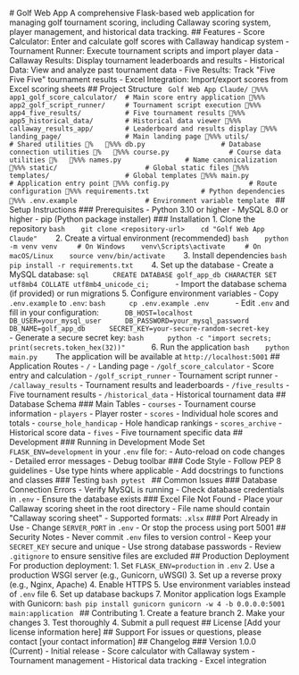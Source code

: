 #   G o l f   W e b   A p p 
 
 A   c o m p r e h e n s i v e   F l a s k - b a s e d   w e b   a p p l i c a t i o n   f o r   m a n a g i n g   g o l f   t o u r n a m e n t   s c o r i n g ,   i n c l u d i n g   C a l l a w a y   s c o r i n g   s y s t e m ,   p l a y e r   m a n a g e m e n t ,   a n d   h i s t o r i c a l   d a t a   t r a c k i n g . 
 
 # #   F e a t u r e s 
 
 -   * * S c o r e   C a l c u l a t o r * * :   E n t e r   a n d   c a l c u l a t e   g o l f   s c o r e s   w i t h   C a l l a w a y   h a n d i c a p   s y s t e m 
 -   * * T o u r n a m e n t   R u n n e r * * :   E x e c u t e   t o u r n a m e n t   s c r i p t s   a n d   i m p o r t   p l a y e r   d a t a 
 -   * * C a l l a w a y   R e s u l t s * * :   D i s p l a y   t o u r n a m e n t   l e a d e r b o a r d s   a n d   r e s u l t s 
 -   * * H i s t o r i c a l   D a t a * * :   V i e w   a n d   a n a l y z e   p a s t   t o u r n a m e n t   d a t a 
 -   * * F i v e   R e s u l t s * * :   T r a c k   " F i v e   F i v e   F i v e "   t o u r n a m e n t   r e s u l t s 
 -   * * E x c e l   I n t e g r a t i o n * * :   I m p o r t / e x p o r t   s c o r e s   f r o m   E x c e l   s c o r i n g   s h e e t s 
 
 # #   P r o j e c t   S t r u c t u r e 
 
 ` ` ` 
 G o l f   W e b   A p p   C l a u d e / 
 % % %  a p p 1 _ g o l f _ s c o r e _ c a l c u l a t o r /     #   M a i n   s c o r e   e n t r y   a p p l i c a t i o n 
 % % %  a p p 2 _ g o l f _ s c r i p t _ r u n n e r /           #   T o u r n a m e n t   s c r i p t   e x e c u t i o n 
 % % %  a p p 4 _ f i v e _ r e s u l t s /                       #   F i v e   t o u r n a m e n t   r e s u l t s 
 % % %  a p p 5 _ h i s t o r i c a l _ d a t a /                 #   H i s t o r i c a l   d a t a   v i e w e r 
 % % %  c a l l a w a y _ r e s u l t s _ a p p /                 #   L e a d e r b o a r d   a n d   r e s u l t s   d i s p l a y 
 % % %  l a n d i n g _ p a g e /                                 #   M a i n   l a n d i n g   p a g e 
 % % %  u t i l s /                                               #   S h a r e d   u t i l i t i e s 
 %      % % %  d b . p y                                       #   D a t a b a s e   c o n n e c t i o n   u t i l i t i e s 
 %      % % %  c o u r s e . p y                               #   C o u r s e   d a t a   u t i l i t i e s 
 %      % % %  n a m e s . p y                                 #   N a m e   c a n o n i c a l i z a t i o n 
 % % %  s t a t i c /                                             #   G l o b a l   s t a t i c   f i l e s 
 % % %  t e m p l a t e s /                                       #   G l o b a l   t e m p l a t e s 
 % % %  m a i n . p y                                             #   A p p l i c a t i o n   e n t r y   p o i n t 
 % % %  c o n f i g . p y                                         #   R o u t e   c o n f i g u r a t i o n 
 % % %  r e q u i r e m e n t s . t x t                           #   P y t h o n   d e p e n d e n c i e s 
 % % %  . e n v . e x a m p l e                                   #   E n v i r o n m e n t   v a r i a b l e   t e m p l a t e 
 ` ` ` 
 
 # #   S e t u p   I n s t r u c t i o n s 
 
 # # #   P r e r e q u i s i t e s 
 
 -   P y t h o n   3 . 1 0   o r   h i g h e r 
 -   M y S Q L   8 . 0   o r   h i g h e r 
 -   p i p   ( P y t h o n   p a c k a g e   i n s t a l l e r ) 
 
 # # #   I n s t a l l a t i o n 
 
 1 .   * * C l o n e   t h e   r e p o s i t o r y * * 
       ` ` ` b a s h 
       g i t   c l o n e   < r e p o s i t o r y - u r l > 
       c d   " G o l f   W e b   A p p   C l a u d e " 
       ` ` ` 
 
 2 .   * * C r e a t e   a   v i r t u a l   e n v i r o n m e n t * *   ( r e c o m m e n d e d ) 
       ` ` ` b a s h 
       p y t h o n   - m   v e n v   v e n v 
 
       #   O n   W i n d o w s 
       v e n v \ S c r i p t s \ a c t i v a t e 
 
       #   O n   m a c O S / L i n u x 
       s o u r c e   v e n v / b i n / a c t i v a t e 
       ` ` ` 
 
 3 .   * * I n s t a l l   d e p e n d e n c i e s * * 
       ` ` ` b a s h 
       p i p   i n s t a l l   - r   r e q u i r e m e n t s . t x t 
       ` ` ` 
 
 4 .   * * S e t   u p   t h e   d a t a b a s e * * 
       -   C r e a t e   a   M y S Q L   d a t a b a s e : 
           ` ` ` s q l 
           C R E A T E   D A T A B A S E   g o l f _ a p p _ d b   C H A R A C T E R   S E T   u t f 8 m b 4   C O L L A T E   u t f 8 m b 4 _ u n i c o d e _ c i ; 
           ` ` ` 
       -   I m p o r t   t h e   d a t a b a s e   s c h e m a   ( i f   p r o v i d e d )   o r   r u n   m i g r a t i o n s 
 
 5 .   * * C o n f i g u r e   e n v i r o n m e n t   v a r i a b l e s * * 
       -   C o p y   ` . e n v . e x a m p l e `   t o   ` . e n v ` : 
           ` ` ` b a s h 
           c p   . e n v . e x a m p l e   . e n v 
           ` ` ` 
       -   E d i t   ` . e n v `   a n d   f i l l   i n   y o u r   c o n f i g u r a t i o n : 
           ` ` ` 
           D B _ H O S T = l o c a l h o s t 
           D B _ U S E R = y o u r _ m y s q l _ u s e r 
           D B _ P A S S W O R D = y o u r _ m y s q l _ p a s s w o r d 
           D B _ N A M E = g o l f _ a p p _ d b 
           S E C R E T _ K E Y = y o u r - s e c u r e - r a n d o m - s e c r e t - k e y 
           ` ` ` 
       -   G e n e r a t e   a   s e c u r e   s e c r e t   k e y : 
           ` ` ` b a s h 
           p y t h o n   - c   " i m p o r t   s e c r e t s ;   p r i n t ( s e c r e t s . t o k e n _ h e x ( 3 2 ) ) " 
           ` ` ` 
 
 6 .   * * R u n   t h e   a p p l i c a t i o n * * 
       ` ` ` b a s h 
       p y t h o n   m a i n . p y 
       ` ` ` 
       T h e   a p p l i c a t i o n   w i l l   b e   a v a i l a b l e   a t   ` h t t p : / / l o c a l h o s t : 5 0 0 1 ` 
 
 # #   A p p l i c a t i o n   R o u t e s 
 
 -   * * ` / ` * *   -   L a n d i n g   p a g e 
 -   * * ` / g o l f _ s c o r e _ c a l c u l a t o r ` * *   -   S c o r e   e n t r y   a n d   c a l c u l a t i o n 
 -   * * ` / g o l f _ s c r i p t _ r u n n e r ` * *   -   T o u r n a m e n t   s c r i p t   r u n n e r 
 -   * * ` / c a l l a w a y _ r e s u l t s ` * *   -   T o u r n a m e n t   r e s u l t s   a n d   l e a d e r b o a r d s 
 -   * * ` / f i v e _ r e s u l t s ` * *   -   F i v e   t o u r n a m e n t   r e s u l t s 
 -   * * ` / h i s t o r i c a l _ d a t a ` * *   -   H i s t o r i c a l   t o u r n a m e n t   d a t a 
 
 # #   D a t a b a s e   S c h e m a 
 
 # # #   M a i n   T a b l e s 
 
 -   * * ` c o u r s e s ` * *   -   T o u r n a m e n t   c o u r s e   i n f o r m a t i o n 
 -   * * ` p l a y e r s ` * *   -   P l a y e r   r o s t e r 
 -   * * ` s c o r e s ` * *   -   I n d i v i d u a l   h o l e   s c o r e s   a n d   t o t a l s 
 -   * * ` c o u r s e _ h o l e _ h a n d i c a p ` * *   -   H o l e   h a n d i c a p   r a n k i n g s 
 -   * * ` s c o r e s _ a r c h i v e ` * *   -   H i s t o r i c a l   s c o r e   d a t a 
 -   * * ` f i v e s ` * *   -   F i v e   t o u r n a m e n t   s p e c i f i c   d a t a 
 
 # #   D e v e l o p m e n t 
 
 # # #   R u n n i n g   i n   D e v e l o p m e n t   M o d e 
 
 S e t   ` F L A S K _ E N V = d e v e l o p m e n t `   i n   y o u r   ` . e n v `   f i l e   f o r : 
 -   A u t o - r e l o a d   o n   c o d e   c h a n g e s 
 -   D e t a i l e d   e r r o r   m e s s a g e s 
 -   D e b u g   t o o l b a r 
 
 # # #   C o d e   S t y l e 
 
 -   F o l l o w   P E P   8   g u i d e l i n e s 
 -   U s e   t y p e   h i n t s   w h e r e   a p p l i c a b l e 
 -   A d d   d o c s t r i n g s   t o   f u n c t i o n s   a n d   c l a s s e s 
 
 # # #   T e s t i n g 
 
 ` ` ` b a s h 
 p y t e s t 
 ` ` ` 
 
 # #   C o m m o n   I s s u e s 
 
 # # #   D a t a b a s e   C o n n e c t i o n   E r r o r s 
 -   V e r i f y   M y S Q L   i s   r u n n i n g 
 -   C h e c k   d a t a b a s e   c r e d e n t i a l s   i n   ` . e n v ` 
 -   E n s u r e   t h e   d a t a b a s e   e x i s t s 
 
 # # #   E x c e l   F i l e   N o t   F o u n d 
 -   P l a c e   y o u r   C a l l a w a y   s c o r i n g   s h e e t   i n   t h e   r o o t   d i r e c t o r y 
 -   F i l e   n a m e   s h o u l d   c o n t a i n   " C a l l a w a y   s c o r i n g   s h e e t " 
 -   S u p p o r t e d   f o r m a t s :   ` . x l s x ` 
 
 # # #   P o r t   A l r e a d y   i n   U s e 
 -   C h a n g e   ` S E R V E R _ P O R T `   i n   ` . e n v ` 
 -   O r   s t o p   t h e   p r o c e s s   u s i n g   p o r t   5 0 0 1 
 
 # #   S e c u r i t y   N o t e s 
 
 -   * * N e v e r   c o m m i t   ` . e n v `   f i l e s * *   t o   v e r s i o n   c o n t r o l 
 -   K e e p   y o u r   ` S E C R E T _ K E Y `   s e c u r e   a n d   u n i q u e 
 -   U s e   s t r o n g   d a t a b a s e   p a s s w o r d s 
 -   R e v i e w   ` . g i t i g n o r e `   t o   e n s u r e   s e n s i t i v e   f i l e s   a r e   e x c l u d e d 
 
 # #   P r o d u c t i o n   D e p l o y m e n t 
 
 F o r   p r o d u c t i o n   d e p l o y m e n t : 
 
 1 .   S e t   ` F L A S K _ E N V = p r o d u c t i o n `   i n   ` . e n v ` 
 2 .   U s e   a   p r o d u c t i o n   W S G I   s e r v e r   ( e . g . ,   G u n i c o r n ,   u W S G I ) 
 3 .   S e t   u p   a   r e v e r s e   p r o x y   ( e . g . ,   N g i n x ,   A p a c h e ) 
 4 .   E n a b l e   H T T P S 
 5 .   U s e   e n v i r o n m e n t   v a r i a b l e s   i n s t e a d   o f   ` . e n v `   f i l e 
 6 .   S e t   u p   d a t a b a s e   b a c k u p s 
 7 .   M o n i t o r   a p p l i c a t i o n   l o g s 
 
 E x a m p l e   w i t h   G u n i c o r n : 
 ` ` ` b a s h 
 p i p   i n s t a l l   g u n i c o r n 
 g u n i c o r n   - w   4   - b   0 . 0 . 0 . 0 : 5 0 0 1   m a i n : a p p l i c a t i o n 
 ` ` ` 
 
 # #   C o n t r i b u t i n g 
 
 1 .   C r e a t e   a   f e a t u r e   b r a n c h 
 2 .   M a k e   y o u r   c h a n g e s 
 3 .   T e s t   t h o r o u g h l y 
 4 .   S u b m i t   a   p u l l   r e q u e s t 
 
 # #   L i c e n s e 
 
 [ A d d   y o u r   l i c e n s e   i n f o r m a t i o n   h e r e ] 
 
 # #   S u p p o r t 
 
 F o r   i s s u e s   o r   q u e s t i o n s ,   p l e a s e   c o n t a c t   [ y o u r   c o n t a c t   i n f o r m a t i o n ] 
 
 # #   C h a n g e l o g 
 
 # # #   V e r s i o n   1 . 0 . 0   ( C u r r e n t ) 
 -   I n i t i a l   r e l e a s e 
 -   S c o r e   c a l c u l a t o r   w i t h   C a l l a w a y   s y s t e m 
 -   T o u r n a m e n t   m a n a g e m e n t 
 -   H i s t o r i c a l   d a t a   t r a c k i n g 
 -   E x c e l   i n t e g r a t i o n 